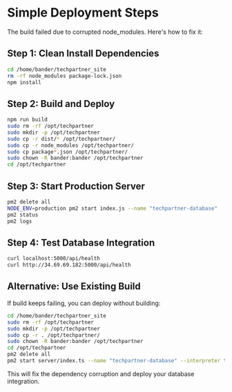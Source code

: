 # Simple Deployment Steps

The build failed due to corrupted node_modules. Here's how to fix it:

## Step 1: Clean Install Dependencies
```bash
cd /home/bander/techpartner_site
rm -rf node_modules package-lock.json
npm install
```

## Step 2: Build and Deploy
```bash
npm run build
sudo rm -rf /opt/techpartner
sudo mkdir -p /opt/techpartner
sudo cp -r dist/* /opt/techpartner/
sudo cp -r node_modules /opt/techpartner/
sudo cp package*.json /opt/techpartner/
sudo chown -R bander:bander /opt/techpartner
cd /opt/techpartner
```

## Step 3: Start Production Server
```bash
pm2 delete all
NODE_ENV=production pm2 start index.js --name "techpartner-database"
pm2 status
pm2 logs
```

## Step 4: Test Database Integration
```bash
curl localhost:5000/api/health
curl http://34.69.69.182:5000/api/health
```

## Alternative: Use Existing Build
If build keeps failing, you can deploy without building:
```bash
cd /home/bander/techpartner_site
sudo rm -rf /opt/techpartner
sudo mkdir -p /opt/techpartner
sudo cp -r . /opt/techpartner/
sudo chown -R bander:bander /opt/techpartner
cd /opt/techpartner
pm2 delete all
pm2 start server/index.ts --name "techpartner-database" --interpreter tsx
```

This will fix the dependency corruption and deploy your database integration.